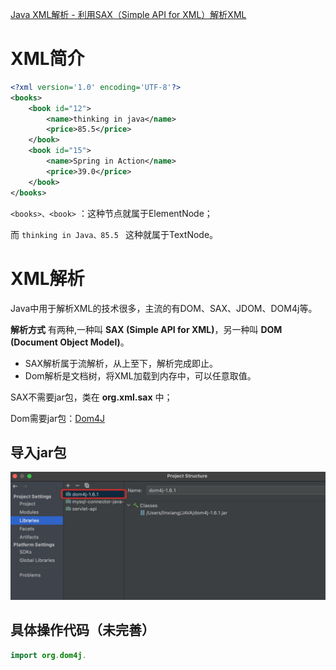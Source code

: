 [Java XML解析 - 利用SAX（Simple API for XML）解析XML](http://www.51gjie.com/java/737.html)



# XML简介

```xml
<?xml version='1.0' encoding='UTF-8'?>
<books>
    <book id="12">
        <name>thinking in java</name>
        <price>85.5</price>
    </book>
    <book id="15">
        <name>Spring in Action</name>
        <price>39.0</price>
    </book>
</books>
```

`<books>、<book>` ：这种节点就属于ElementNode；

而 `thinking in Java、85.5 ` 这种就属于TextNode。

# XML解析

Java中用于解析XML的技术很多，主流的有DOM、SAX、JDOM、DOM4j等。

**解析方式** 有两种,一种叫 **SAX (Simple API for XML)**，另一种叫 **DOM (Document Object Model)**。

* SAX解析属于流解析，从上至下，解析完成即止。
* Dom解析是文档树，将XML加载到内存中，可以任意取值。

SAX不需要jar包，类在 **org.xml.sax** 中；

Dom需要jar包：[Dom4J](https://mvnrepository.com/artifact/dom4j/dom4j)



## 导入jar包

![](media_XML/001.png)



## 具体操作代码（未完善）



```java
import org.dom4j.


```





